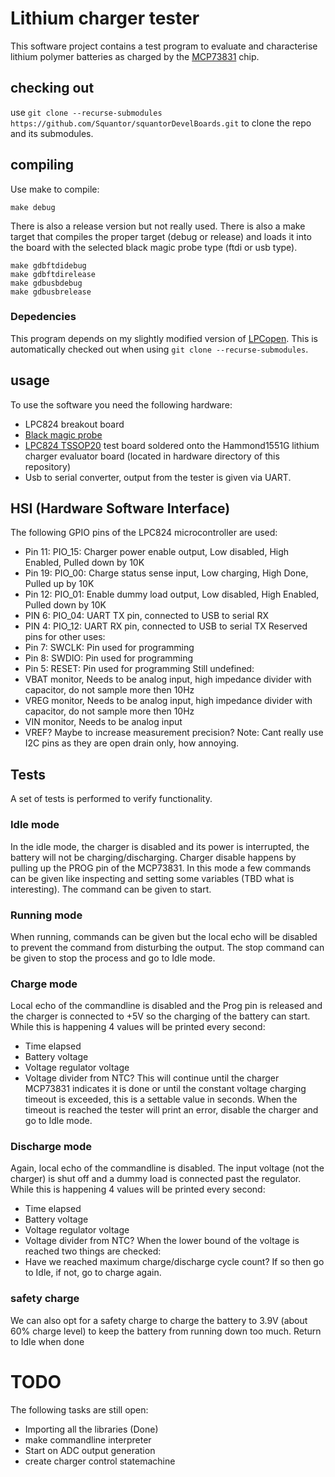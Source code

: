 # Lithium charger tester
This software project contains a test program to evaluate and characterise lithium polymer batteries as charged by the [MCP73831](https://www.microchip.com/wwwproducts/en/en024903) chip.
## checking out
use ```git clone --recurse-submodules https://github.com/Squantor/squantorDevelBoards.git``` to clone the repo and its submodules.
## compiling
Use make to compile:
```
make debug
```
There is also a release version but not really used. There is also a make target that compiles the proper target (debug or release) and loads it into the board with the selected black magic probe type (ftdi or usb type).
```
make gdbftdidebug
make gdbftdirelease
make gdbusbdebug
make gdbusbrelease
```
### Depedencies
This program depends on my slightly modified version of [LPCopen](https://github.com/Squantor/lpc_chip_82x.git). This is automatically checked out when using ```git clone --recurse-submodules```.
## usage
To use the software you need the following hardware:
* LPC824 breakout board
* [Black magic probe](https://github.com/blacksphere/blackmagic)
* [LPC824 TSSOP20](https://github.com/Squantor/LPC-breakout-boards/tree/master/kicad/LPC82X_JDH20) test board soldered onto the Hammond1551G lithium charger evaluator board (located in hardware directory of this repository)
* Usb to serial converter, output from the tester is given via UART.
## HSI (Hardware Software Interface)
The following GPIO pins of the LPC824 microcontroller are used:
* Pin 11: PIO_15: Charger power enable output, Low disabled, High Enabled, Pulled down by 10K
* Pin 19: PIO_00: Charge status sense input, Low charging, High Done, Pulled up by 10K
* Pin 12: PIO_01: Enable dummy load output, Low disabled, High Enabled, Pulled down by 10K
* PIN 6: PIO_04: UART TX pin, connected to USB to serial RX
* PIN 4: PIO_12: UART RX pin, connected to USB to serial TX
Reserved pins for other uses:
* Pin 7: SWCLK: Pin used for programming
* Pin 8: SWDIO: Pin used for programming
* Pin 5: RESET: Pin used for programming
Still undefined:
* VBAT monitor, Needs to be analog input, high impedance divider with capacitor, do not sample more then 10Hz 
* VREG monitor, Needs to be analog input, high impedance divider with capacitor, do not sample more then 10Hz 
* VIN monitor, Needs to be analog input
* VREF? Maybe to increase measurement precision?
Note: Cant really use I2C pins as they are open drain only, how annoying.
## Tests
A set of tests is performed to verify functionality.
### Idle mode
In the idle mode, the charger is disabled and its power is interrupted, the battery will not be charging/discharging. Charger disable happens by pulling up the PROG pin of the MCP73831. In this mode a few commands can be given like inspecting and setting some variables (TBD what is interesting). The command can be given to start. 
### Running mode
When running, commands can be given but the local echo will be disabled to prevent the command from disturbing the output. The stop command can be given to stop the process and go to Idle mode.
### Charge mode
Local echo of the commandline is disabled and the Prog pin is released and the charger is connected to +5V so the charging of the battery can start. While this is happening 4 values will be printed every second:
* Time elapsed
* Battery voltage
* Voltage regulator voltage
* Voltage divider from NTC?
This will continue until the charger MCP73831 indicates it is done or until the constant voltage charging timeout is exceeded, this is a settable value in seconds. When the timeout is reached the tester will print an error, disable the charger and go to Idle mode.
### Discharge mode
Again, local echo of the commandline is disabled. The input voltage (not the charger) is shut off and a dummy load is connected past the regulator. While this is happening 4 values will be printed every second:
* Time elapsed
* Battery voltage
* Voltage regulator voltage
* Voltage divider from NTC?
When the lower bound of the voltage is reached two things are checked:
* Have we reached maximum charge/discharge cycle count? If so then go to Idle, if not, go to charge again.
### safety charge
We can also opt for a safety charge to charge the battery to 3.9V (about 60% charge level) to keep the battery from running down too much. Return to Idle when done
# TODO
The following tasks are still open:
* Importing all the libraries (Done)
* make commandline interpreter 
* Start on ADC output generation
* create charger control statemachine